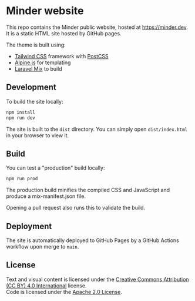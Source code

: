 # Minder website

This repo contains the Minder public website, hosted at <https://minder.dev>. It
is a static HTML site hosted by GitHub pages.

The theme is built using:

- [Tailwind CSS](https://tailwindcss.com/) framework with
  [PostCSS](https://postcss.org/)
- [Alpine.js](https://alpinejs.dev/essentials/templating) for templating
- [Laravel Mix](https://laravel-mix.com/) to build

## Development

To build the site locally:

```bash
npm install
npm run dev
```

The site is built to the `dist` directory. You can simply open `dist/index.html`
in your browser to view it.

## Build

You can test a "production" build locally:

```bash
npm run prod
```

The production build minifies the compiled CSS and JavaScript and produce a
mix-manifest.json file.

Opening a pull request also runs this to validate the build.

## Deployment

The site is automatically deployed to GitHub Pages by a GitHub Actions workflow
upon merge to `main`.

## License

Text and visual content is licensed under the
[Creative Commons Attribution (CC BY) 4.0 International](./LICENSE-CC) license.\
Code is licensed under the [Apache 2.0 License](./LICENSE).
